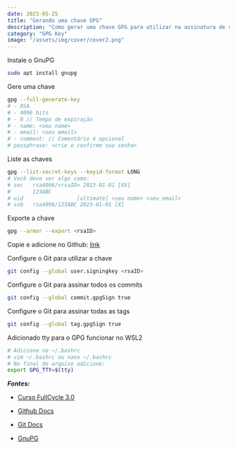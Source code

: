 ```yaml
---
date: 2023-05-25
title: "Gerando uma chave GPG"
description: "Como gerar uma chave GPG para utilizar na assinatura de seus commits e tags."
category: "GPG Key"
image: "/assets/img/cover/cover2.png"
---
```


Instale o GnuPG

```bash
sudo apt install gnupg
```

Gere uma chave

```bash
gpg --full-generate-key
# - RSA
# - 4096 bits
# - 0 // Tempo de expiração
# - name: <seu name>
# - email: <seu email>
# - comment: // Comentário é opcional
# passphrase: <crie e confirme sua senha>
```

Liste as chaves

```bash
gpg --list-secret-keys --keyid-format LONG
# Você deve ver algo como:
# sec   rsa4096/<rsaID> 2023-01-01 [XX]
#       123ABC
# uid                 [ultimate] <seu nome> <seu email>
# ssb   rsa4096/123ABC 2023-01-01 [X]
```

Exporte a chave

```bash
gpg --armor --export <rsaID>
```

Copie e adicione no Github: <a href="https://github.com/settings/gpg/new" target="_blank" rel="noopener noreferrer">link</a>

Configure o Git para utilizar a chave

```bash
git config --global user.signingkey <rsaID>
```

Configure o Git para assinar todos os commits

```bash
git config --global commit.gpgSign true
```

Configure o Git para assinar todas as tags

```bash
git config --global tag.gpgSign true
```

Adicionado tty para o GPG funcionar no WSL2

```bash
# Adicione no ~/.bashrc
# vim ~/.bashrc ou nano ~/.bashrc
# No final do arquivo adicione:
export GPG_TTY=$(tty)
```

**_Fontes:_**

- <a href="https://curso.fullcycle.com.br/curso-fullcycle/" target="_blank" rel="noopener noreferrer">Curso FullCycle 3.0</a>

- <a href="https://docs.github.com/en/authentication/managing-commit-signature-verification/generating-a-new-gpg-key">Github Docs</a>

- <a href="https://git-scm.com/docs/">Git Docs</a>

- <a href="https://www.gnupg.org/download/" target="_blank" rel="noopener noreferrer">GnuPG</a>
